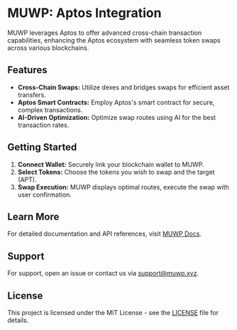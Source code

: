 # MUWP: Aptos Integration

MUWP leverages Aptos to offer advanced cross-chain transaction capabilities, enhancing the Aptos ecosystem with seamless token swaps across various blockchains.

## Features
- **Cross-Chain Swaps:** Utilize dexes and bridges swaps for efficient asset transfers.
- **Aptos Smart Contracts:** Employ Aptos's smart contract for secure, complex transactions.
- **AI-Driven Optimization:** Optimize swap routes using AI for the best transaction rates.

## Getting Started
1. **Connect Wallet:** Securely link your blockchain wallet to MUWP.
2. **Select Tokens:** Choose the tokens you wish to swap and the target (APT).
3. **Swap Execution:** MUWP displays optimal routes, execute the swap with user confirmation.

## Learn More
For detailed documentation and API references, visit [MUWP Docs](https://docs.muwp.xyz/).

## Support
For support, open an issue or contact us via [support@muwp.xyz](mailto:support@muwp.xyz).

## License
This project is licensed under the MIT License - see the [LICENSE](LICENSE) file for details.
